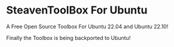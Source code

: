 # SteavenToolBox For Ubuntu 
A Free Open Source Toolbox For Ubuntu 22.04 and Ubuntu 22.10!


Finally the Toolbox is being backported to Ubuntu!